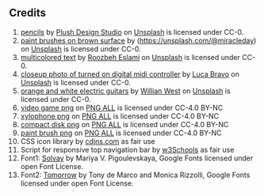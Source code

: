 Credits
--------

1. [pencils](https://unsplash.com/photos/l3N9Q27zULw) by [Plush Design Studio](https://unsplash.com/@plushdesignstudio) on [Unsplash](https://unsplash.com) is licensed under CC-0.
2. [paint brushes on brown surface](https://unsplash.com/photos/qTo6uBszXNc) by (https://unsplash.com/@miracleday) on [Unsplash](https://unsplash.com) is licensed under CC-0.
3. [multicolored text](https://unsplash.com/photos/YlVjrBkfXt8) by [Roozbeh Eslami](https://unsplash.com/@roozbeheslami) on [Unsplash](https://unsplash.com) is licensed under CC-0.
4. [closeup photo of turned on digital midi controller](https://unsplash.com/photos/jUwvjOmCTWc) by [Luca Bravo](https://unsplash.com/@lucabravo) on [Unsplash](https://unsplash.com) is licensed under CC-0.
5. [orange and white electric guitars](https://unsplash.com/photos/m2mJrO2wd8I) by [Willian West](https://unsplash.com/@willianwest) on [Unsplash](https://unsplash.com) is licensed under CC-0.
6. [video game png](http://www.pngall.com/video-game-png/download/31099) on [PNG ALL](www.pngall.com) is licensed under CC-4.0 BY-NC
7. [xylophone png](http://www.pngall.com/xylophone-png/download/9623) on [PNG ALL](www.pngall.com) is licensed under CC-4.0 BY-NC
8. [compact disk png](http://www.pngall.com/compact-disk-png/download/4288) on [PNG ALL](www.pngall.com) is licensed under CC-4.0 BY-NC
9. [paint brush png](http://www.pngall.com/paint-brush-png) on [PNG ALL](www.pngall.com) is licensed under CC-4.0 BY-NC
10. CSS icon library by [cdjns.com](https://cdnjs.com/) as fair use
11. Script for responsive top navigation bar by [w3Schools](https://www.w3schools.com/howto/howto_js_topnav_responsive.asp) as fair use
12. Font1: [Solvay](https://fonts.google.com/specimen/Solway) by Mariya V. Pigoulevskaya, Google Fonts licensed under open Font License.
13. Font2: [Tomorrow](https://fonts.google.com/specimen/Tomorrow) by Tony de Marco and Monica Rizzolli, Google Fonts licensed under open Font License. 